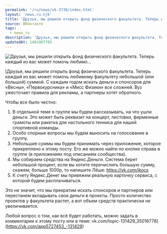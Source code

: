 ```yaml
---
permalink: '/ru/news/vk-3738/index.html'
layout: 'news.ru.njk'
title: 'Друзья, мы решили открыть фонд физического факультета. Теперь каждый из вас может помочь любимо…'
source: ВКонтакте
tags:
  - news_ru
description: 'Друзья, мы решили открыть фонд физического факультета. Теперь каждый из вас может помочь любимо…'
updatedAt: 1481907785
---
```

![Друзья, мы решили открыть фонд физического факультета. Теперь каждый из вас может помочь любимо…](https://sun9-17.userapi.com/c604519/v604519484/3c742/Wb3gG3HaQzQ.jpg)

[Друзья, мы решили открыть фонд физического факультета. Теперь каждый из вас может помочь любимому факультету небольшой (или большой) суммой. C каждым годом искать деньги и спонсоров для «Весны», «Первокурсника» и «Мисс Физики» все сложней. Вуз ужесточает правила для рекламы, а партнеры хотят обратного. 
 
Чтобы все было честно: 
1. В отдельной теме в группе мы будем рассказывать, на что ушли деньги. Это может быть реквизит на концерт, листовки, фирменные грамоты или ракетка для настольного тенниса для нашей спортивной команды. 
2. Особо спорные вопросы мы будем выносить на голосование в группу. 
3. Небольшие суммы мы будем принимать через приложение, которое прикреплено к этому посту. Его же можно найти по кнопке справа в группе (в приложениях под описанием сообщества). 
4. Мы собираем средства на Яндекс.Деньги. Система берет небольшой процент, если вы хотите перечислить большую сумму, скажем, больше 1000р, то напишите Лёше: https://vk.com/ikocs 
5. К счету Яндекс.Денег мы привяжем реальную карточку сервиса, с которой будем расплачиваться. 
 
Это не значит, что мы прекратим искать спонсоров и партнеров или перестанем вкладывать свои деньги в проекты. Просто количество проектов у факультета растет, а вот объем средств практически не увеличивается. 
 
Любой вопрос о том, как всё будет работать, можно задать в комментарии к этому посту или в теме: vk.com/topic-131429_35016778](https://vk.com/app5727453_-131429)
